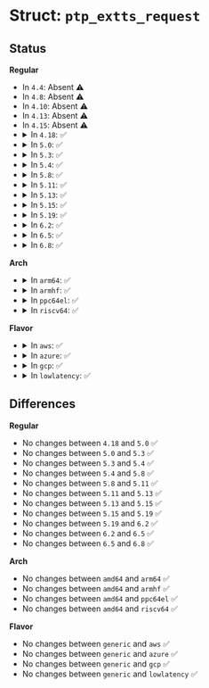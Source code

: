 # Struct: <code>ptp_extts_request</code>

## Status
<b>Regular</b>
<ul>
<li>
In <code>4.4</code>: Absent ⚠️
</li>
<li>
In <code>4.8</code>: Absent ⚠️
</li>
<li>
In <code>4.10</code>: Absent ⚠️
</li>
<li>
In <code>4.13</code>: Absent ⚠️
</li>
<li>
In <code>4.15</code>: Absent ⚠️
</li>
<li>
<details>
<summary>In <code>4.18</code>: ✅</summary>

```c
struct ptp_extts_request {
    unsigned int index;
    unsigned int flags;
    unsigned int rsv[2];
};
```
</details>
</li>
<li>
<details>
<summary>In <code>5.0</code>: ✅</summary>

```c
struct ptp_extts_request {
    unsigned int index;
    unsigned int flags;
    unsigned int rsv[2];
};
```
</details>
</li>
<li>
<details>
<summary>In <code>5.3</code>: ✅</summary>

```c
struct ptp_extts_request {
    unsigned int index;
    unsigned int flags;
    unsigned int rsv[2];
};
```
</details>
</li>
<li>
<details>
<summary>In <code>5.4</code>: ✅</summary>

```c
struct ptp_extts_request {
    unsigned int index;
    unsigned int flags;
    unsigned int rsv[2];
};
```
</details>
</li>
<li>
<details>
<summary>In <code>5.8</code>: ✅</summary>

```c
struct ptp_extts_request {
    unsigned int index;
    unsigned int flags;
    unsigned int rsv[2];
};
```
</details>
</li>
<li>
<details>
<summary>In <code>5.11</code>: ✅</summary>

```c
struct ptp_extts_request {
    unsigned int index;
    unsigned int flags;
    unsigned int rsv[2];
};
```
</details>
</li>
<li>
<details>
<summary>In <code>5.13</code>: ✅</summary>

```c
struct ptp_extts_request {
    unsigned int index;
    unsigned int flags;
    unsigned int rsv[2];
};
```
</details>
</li>
<li>
<details>
<summary>In <code>5.15</code>: ✅</summary>

```c
struct ptp_extts_request {
    unsigned int index;
    unsigned int flags;
    unsigned int rsv[2];
};
```
</details>
</li>
<li>
<details>
<summary>In <code>5.19</code>: ✅</summary>

```c
struct ptp_extts_request {
    unsigned int index;
    unsigned int flags;
    unsigned int rsv[2];
};
```
</details>
</li>
<li>
<details>
<summary>In <code>6.2</code>: ✅</summary>

```c
struct ptp_extts_request {
    unsigned int index;
    unsigned int flags;
    unsigned int rsv[2];
};
```
</details>
</li>
<li>
<details>
<summary>In <code>6.5</code>: ✅</summary>

```c
struct ptp_extts_request {
    unsigned int index;
    unsigned int flags;
    unsigned int rsv[2];
};
```
</details>
</li>
<li>
<details>
<summary>In <code>6.8</code>: ✅</summary>

```c
struct ptp_extts_request {
    unsigned int index;
    unsigned int flags;
    unsigned int rsv[2];
};
```
</details>
</li>
</ul>
<b>Arch</b>
<ul>
<li>
<details>
<summary>In <code>arm64</code>: ✅</summary>

```c
struct ptp_extts_request {
    unsigned int index;
    unsigned int flags;
    unsigned int rsv[2];
};
```
</details>
</li>
<li>
<details>
<summary>In <code>armhf</code>: ✅</summary>

```c
struct ptp_extts_request {
    unsigned int index;
    unsigned int flags;
    unsigned int rsv[2];
};
```
</details>
</li>
<li>
<details>
<summary>In <code>ppc64el</code>: ✅</summary>

```c
struct ptp_extts_request {
    unsigned int index;
    unsigned int flags;
    unsigned int rsv[2];
};
```
</details>
</li>
<li>
<details>
<summary>In <code>riscv64</code>: ✅</summary>

```c
struct ptp_extts_request {
    unsigned int index;
    unsigned int flags;
    unsigned int rsv[2];
};
```
</details>
</li>
</ul>
<b>Flavor</b>
<ul>
<li>
<details>
<summary>In <code>aws</code>: ✅</summary>

```c
struct ptp_extts_request {
    unsigned int index;
    unsigned int flags;
    unsigned int rsv[2];
};
```
</details>
</li>
<li>
<details>
<summary>In <code>azure</code>: ✅</summary>

```c
struct ptp_extts_request {
    unsigned int index;
    unsigned int flags;
    unsigned int rsv[2];
};
```
</details>
</li>
<li>
<details>
<summary>In <code>gcp</code>: ✅</summary>

```c
struct ptp_extts_request {
    unsigned int index;
    unsigned int flags;
    unsigned int rsv[2];
};
```
</details>
</li>
<li>
<details>
<summary>In <code>lowlatency</code>: ✅</summary>

```c
struct ptp_extts_request {
    unsigned int index;
    unsigned int flags;
    unsigned int rsv[2];
};
```
</details>
</li>
</ul>

## Differences
<b>Regular</b>
<ul>
<li>
No changes between <code>4.18</code> and <code>5.0</code> ✅
</li>
<li>
No changes between <code>5.0</code> and <code>5.3</code> ✅
</li>
<li>
No changes between <code>5.3</code> and <code>5.4</code> ✅
</li>
<li>
No changes between <code>5.4</code> and <code>5.8</code> ✅
</li>
<li>
No changes between <code>5.8</code> and <code>5.11</code> ✅
</li>
<li>
No changes between <code>5.11</code> and <code>5.13</code> ✅
</li>
<li>
No changes between <code>5.13</code> and <code>5.15</code> ✅
</li>
<li>
No changes between <code>5.15</code> and <code>5.19</code> ✅
</li>
<li>
No changes between <code>5.19</code> and <code>6.2</code> ✅
</li>
<li>
No changes between <code>6.2</code> and <code>6.5</code> ✅
</li>
<li>
No changes between <code>6.5</code> and <code>6.8</code> ✅
</li>
</ul>
<b>Arch</b>
<ul>
<li>
No changes between <code>amd64</code> and <code>arm64</code> ✅
</li>
<li>
No changes between <code>amd64</code> and <code>armhf</code> ✅
</li>
<li>
No changes between <code>amd64</code> and <code>ppc64el</code> ✅
</li>
<li>
No changes between <code>amd64</code> and <code>riscv64</code> ✅
</li>
</ul>
<b>Flavor</b>
<ul>
<li>
No changes between <code>generic</code> and <code>aws</code> ✅
</li>
<li>
No changes between <code>generic</code> and <code>azure</code> ✅
</li>
<li>
No changes between <code>generic</code> and <code>gcp</code> ✅
</li>
<li>
No changes between <code>generic</code> and <code>lowlatency</code> ✅
</li>
</ul>
